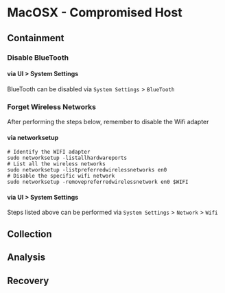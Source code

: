 # MacOSX - Compromised Host

## Containment

### Disable BlueTooth

#### via UI > System Settings

BlueTooth can be disabled via `System Settings` > `BlueTooth`

### Forget Wireless Networks

After performing the steps below, remember to disable the Wifi adapter

#### via networksetup
```
# Identify the WIFI adapter
sudo networksetup -listallhardwareports
# List all the wireless networks
sudo networksetup -listpreferredwirelessnetworks en0
# Disable the specific wifi network 
sudo networksetup -removepreferredwirelessnetwork en0 $WIFI
```

#### via UI > System Settings

Steps listed above can be performed via `System Settings` > `Network` >  `Wifi` 

## Collection

## Analysis

## Recovery
